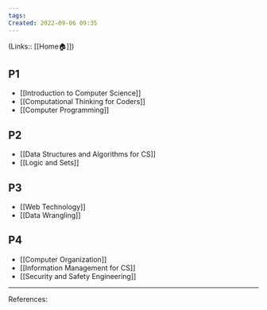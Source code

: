 ```yaml
---
tags: 
Created: 2022-09-06 09:35
---
```

(Links:: [[Home🏠]])
## P1
- [[Introduction to Computer Science]]
- [[Computational Thinking for Coders]]
- [[Computer Programming]]
## P2
- [[Data Structures and Algorithms for CS]]
- [[Logic and Sets]]
## P3 
- [[Web Technology]]
- [[Data Wrangling]]
## P4
- [[Computer Organization]]
- [[Information Management for CS]]
- [[Security and Safety Engineering]]
___
References: